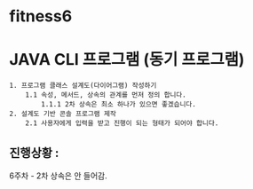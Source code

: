 # fitness6
# JAVA CLI 프로그램 (동기 프로그램)
    1. 프로그램 클래스 설계도(다이어그램) 작성하기
        1.1 속성, 메서드, 상속의 관계를 먼저 정의 합니다.
            1.1.1 2차 상속은 최소 하나가 있으면 좋겠습니다.
    2. 설계도 기반 콘솔 프로그램 제작
        2.1 사용자에게 입력을 받고 진행이 되는 형태가 되어야 합니다.
## 진행상황 : 
6주차 - 2차 상속은 안 들어감.